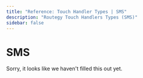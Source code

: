 ```yaml
---
title: "Reference: Touch Handler Types | SMS"
description: "Routegy Touch Handlers Types (SMS)"
sidebar: false
---
```


# SMS

Sorry, it looks like we haven't filled this out yet.

